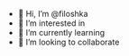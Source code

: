 - 👋 Hi, I’m @filoshka
- 👀 I’m interested in 
- 🌱 I’m currently learning 
- 💞️ I’m looking to collaborate 

<!---
filoshka is a ✨ special ✨ repository because its `README.md` (this file) appears on your GitHub profile.
You can click the Preview link to take a look at your changes.
--->
